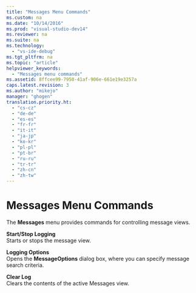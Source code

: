 ```yaml
---
title: "Messages Menu Commands"
ms.custom: na
ms.date: "10/14/2016"
ms.prod: "visual-studio-dev14"
ms.reviewer: na
ms.suite: na
ms.technology: 
  - "vs-ide-debug"
ms.tgt_pltfrm: na
ms.topic: "article"
helpviewer_keywords: 
  - "Messages menu commands"
ms.assetid: 8ffcee99-7950-41af-906e-661e19e3257a
caps.latest.revision: 3
ms.author: "mikejo"
manager: "ghogen"
translation.priority.ht: 
  - "cs-cz"
  - "de-de"
  - "es-es"
  - "fr-fr"
  - "it-it"
  - "ja-jp"
  - "ko-kr"
  - "pl-pl"
  - "pt-br"
  - "ru-ru"
  - "tr-tr"
  - "zh-cn"
  - "zh-tw"
---
```

# Messages Menu Commands
The **Messages** menu provides commands for controlling message views.  
  
 **Start/Stop Logging**  
 Starts or stops the message view.  
  
 **Logging Options**  
 Opens the **MessageOptions** dialog box, where you can specify message search criteria.  
  
 **Clear Log**  
 Clears the contents of the active Messages view.